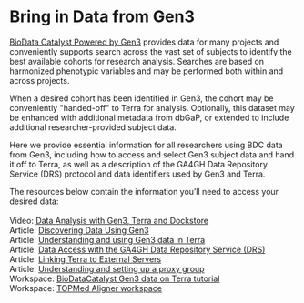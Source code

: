 # Bring in Data from Gen3

[BioData Catalyst Powered by Gen3](https://bdcatalyst.gitbook.io/biodata-catalyst-documentation/explore_data/gen3-discovering-data) provides data for many projects and conveniently supports search across the vast set of subjects to identify the best available cohorts for research analysis. Searches are based on harmonized phenotypic variables and may be performed both within and across projects.

When a desired cohort has been identified in Gen3, the cohort may be conveniently "handed-off" to Terra for analysis. Optionally, this dataset may be enhanced with additional metadata from dbGaP, or extended to include additional researcher-provided subject data.

Here we provide essential information for all researchers using BDC data from Gen3, including how to access and select Gen3 subject data and hand it off to Terra, as well as a description of the GA4GH Data Repository Service (DRS) protocol and data identifiers used by Gen3 and Terra.&#x20;

The resources below contain the information you’ll need to access your desired data:\
\
Video: [Data Analysis with Gen3, Terra and Dockstore](https://www.youtube.com/watch?v=92Vehqt8j1c)\
Article: ​[Discovering Data Using Gen3](https://bdcatalyst.gitbook.io/biodata-catalyst-documentation/explore_data/gen3-discovering-data)\
Article: ​[Understanding and using Gen3 data in Terra](https://support.terra.bio/hc/en-us/articles/360038087312)\
Article: ​[Data Access with the GA4GH Data Repository Service (DRS)](https://support.terra.bio/hc/en-us/articles/360039330211)\
Article: ​[Linking Terra to External Servers\
](https://support.terra.bio/hc/en-us/articles/360038086332)Article: ​[Understanding and setting up a proxy group](https://support.terra.bio/hc/en-us/articles/360031023592-Understanding-and-setting-up-a-proxy-group)\
Workspace: [BioDataCatalyst Gen3 data on Terra tutorial](https://terra.biodatacatalyst.nhlbi.nih.gov/#workspaces/fc-product-demo/BioDataCatalyst-Gen3-data-on-Terra-Tutorial)\
Workspace: [TOPMed Aligner workspace](https://terra.biodatacatalyst.nhlbi.nih.gov/#workspaces/biodata-catalyst/TOPMed%20Aligner%20Gen3%20Data)
